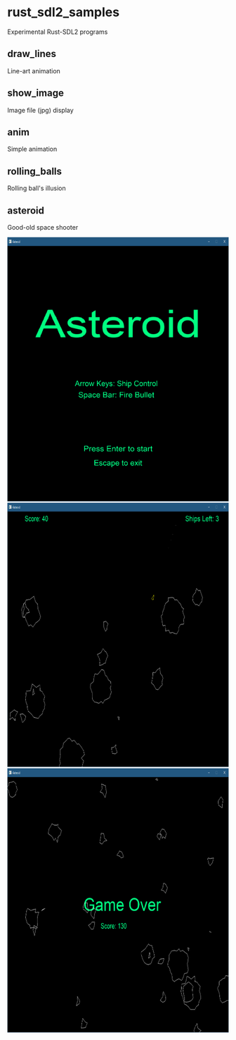 # rust_sdl2_samples

Experimental Rust-SDL2 programs

## **draw_lines**

Line-art animation

## **show_image**

Image file (jpg) display

## **anim**

Simple animation

## **rolling_balls**

Rolling ball's illusion

## **asteroid**

Good-old space shooter

<img src="asteroid/scr_title.png" width="800" height="600">

<img src="asteroid/scr_playing.png" width="800" height="600">

<img src="asteroid/scr_gameover.png" width="800" height="600">
